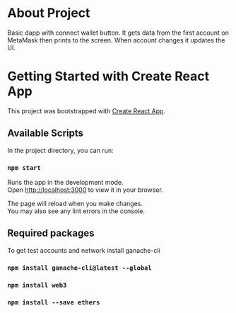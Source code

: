 # About Project

Basic dapp with connect wallet button. It gets data from the first account on MetaMask then prints to the screen. When account changes it updates the UI.

# Getting Started with Create React App

This project was bootstrapped with [Create React App](https://github.com/facebook/create-react-app).

## Available Scripts

In the project directory, you can run:

### `npm start`

Runs the app in the development mode.\
Open [http://localhost:3000](http://localhost:3000) to view it in your browser.

The page will reload when you make changes.\
You may also see any lint errors in the console.

## Required packages

To get test accounts and network install ganache-cli
### `npm install ganache-cli@latest --global`

### `npm install web3`

### `npm install --save ethers`

